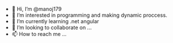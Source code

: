 - 👋 Hi, I’m @manoj179
- 👀 I’m interested in programming and making dynamic proccess.
- 🌱 I’m currently learning .net angular
- 💞️ I’m looking to collaborate on ...
- 📫 How to reach me ...

<!---
manoj179/manoj179 is a ✨ special ✨ repository because its `README.md` (this file) appears on your GitHub profile.
You can click the Preview link to take a look at your changes.
--->
